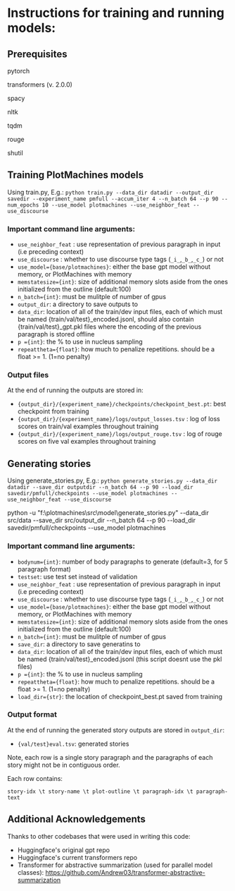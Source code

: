 # Instructions for training and running models:
## Prerequisites

pytorch

transformers (v. 2.0.0)

spacy

nltk

tqdm

rouge

shutil


## Training PlotMachines models
Using train.py, 
E.g.:
```python train.py --data_dir datadir --output_dir savedir --experiment_name pmfull --accum_iter 4 --n_batch 64 --p 90 --num_epochs 10 --use_model plotmachines --use_neighbor_feat --use_discourse```


### Important command line arguments:
  - ```use_neighbor_feat``` : use representation of previous paragraph in input (i.e preceding context)
  - ```use_discourse``` : whether to use discourse type tags (`_i_`,`_b_`,`_c_`) or not
  - ```use_model={base/plotmachines}```: either the base gpt model without memory, or PlotMachines with memory
  - ```memstatesize={int}```: size of additional memory slots aside from the ones initialized from the outline (default:100)
  - ```n_batch={int}```: must be mulitple of number of gpus
  - ```output_dir```: a directory to save outputs to
  - ```data_dir```: location of all of the train/dev input files, each of which must be named {train/val/test}\_encoded.jsonl, should also contain {train/val/test}\_gpt.pkl files where the encoding of the previous paragraph is stored offline
  - ```p ={int}```: the % to use in nucleus sampling
  - ```repeattheta={float}```: how much to penalize repetitions. should be a float >= 1. (1=no penalty)

### Output files
At the end of running the outputs are stored in:
  - `{output_dir}/{experiment_name}/checkpoints/checkpoint_best.pt`: best checkpoint from training
  - `{output_dir}/{experiment_name}/logs/output_losses.tsv` : log of loss scores on train/val examples throughout training
  - `{output_dir}/{experiment_name}/logs/output_rouge.tsv` : log of rouge scores on five val examples throughout training


## Generating stories
Using generate_stories.py, 
E.g.:
```python generate_stories.py --data_dir datadir --save_dir outputdir --n_batch 64 --p 90 --load_dir savedir/pmfull/checkpoints --use_model plotmachines --use_neighbor_feat --use_discourse```

python -u "f:\plotmachines\src\model\generate_stories.py" --data_dir src/data --save_dir src/output_dir --n_batch 64 --p 90 --load_dir savedir/pmfull/checkpoints --use_model plotmachines

### Important command line arguments:
  - ```bodynum={int}```: number of body paragraphs to generate (default=3, for 5 paragraph format)
  - ```testset```: use test set instead of validation
  - ```use_neighbor_feat``` : use representation of previous paragraph in input (i.e preceding context)
  - ```use_discourse``` : whether to use discourse type tags (`_i_`,`_b_`,`_c_`) or not
  - ```use_model={base/plotmachines}```: either the base gpt model without memory, or PlotMachines with memory
  - ```memstatesize={int}```: size of additional memory slots aside from the ones initialized from the outline (default:100)
  - ```n_batch={int}```: must be mulitple of number of gpus
  - ```save_dir```: a directory to save generatins to
  - ```data_dir```: location of all of the train/dev input files, each of which must be named {train/val/test}\_encoded.jsonl (this script doesnt use the pkl files)
  - ```p ={int}```: the % to use in nucleus sampling
  - ```repeattheta={float}```: how much to penalize repetitions. should be a float >= 1. (1=no penalty)
  - ```load_dir={str}```: the location of checkpoint_best.pt saved from training

### Output format
At the end of running the generated story outputs are stored in `output_dir`:
  - `{val/test}eval.tsv`: generated stories
  
Note, each row is a single story paragraph and the paragraphs of each story might not be in contiguous order.

Each row contains:

```story-idx \t story-name \t plot-outline \t paragraph-idx \t paragraph-text```



## Additional Acknowledgements
Thanks to other codebases that were used in writing this code:
  - Huggingface's original gpt repo
  - Huggingface's current transformers repo
  - Transformer for abstractive summarization (used for parallel model classes): https://github.com/Andrew03/transformer-abstractive-summarization
